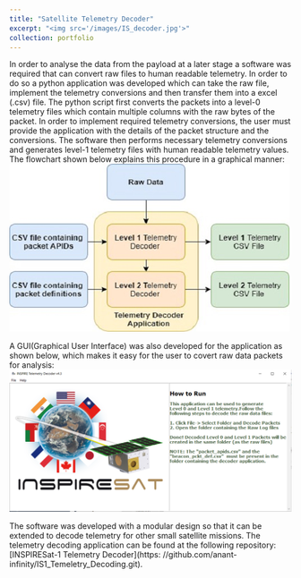 ```yaml
---
title: "Satellite Telemetry Decoder"
excerpt: "<img src='/images/IS_decoder.jpg'>"
collection: portfolio
---
```


In order to analyse the data from the payload at a later stage a software was
required that can convert raw files to human readable telemetry. In order to do so a
python application was developed which can take the raw file, implement the telemetry
conversions and then transfer them into a excel (.csv) file. The python script first
converts the packets into a level-0 telemetry files which contain multiple columns with
the raw bytes of the packet. In order to implement required telemetry conversions,
the user must provide the application with the details of the packet structure and the
conversions. The software then performs necessary telemetry conversions and generates
level-1 telemetry files with human readable telemetry values. The flowchart
shown below explains this procedure in a graphical manner:
<br/><img src='/images/IS_decoder.jpg'>

A GUI(Graphical User Interface) was also developed for the application as shown
below, which makes it easy for the user to covert raw data packets for analysis:
<br/><img src='/images/decoder_GUI.PNG'>

The software was developed with a modular design so that it can be extended
to decode telemetry for other small satellite missions. The telemetry decoding 
application can be found at the following repository: [INSPIRESat-1 Telemetry Decoder](https:
//github.com/anant-infinity/IS1_Temeletry_Decoding.git).